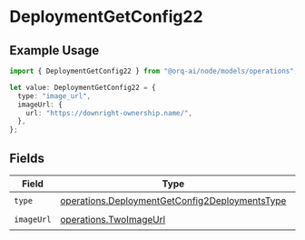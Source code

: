 # DeploymentGetConfig22

## Example Usage

```typescript
import { DeploymentGetConfig22 } from "@orq-ai/node/models/operations";

let value: DeploymentGetConfig22 = {
  type: "image_url",
  imageUrl: {
    url: "https://downright-ownership.name/",
  },
};
```

## Fields

| Field                                                                                                            | Type                                                                                                             | Required                                                                                                         | Description                                                                                                      |
| ---------------------------------------------------------------------------------------------------------------- | ---------------------------------------------------------------------------------------------------------------- | ---------------------------------------------------------------------------------------------------------------- | ---------------------------------------------------------------------------------------------------------------- |
| `type`                                                                                                           | [operations.DeploymentGetConfig2DeploymentsType](../../models/operations/deploymentgetconfig2deploymentstype.md) | :heavy_check_mark:                                                                                               | N/A                                                                                                              |
| `imageUrl`                                                                                                       | [operations.TwoImageUrl](../../models/operations/twoimageurl.md)                                                 | :heavy_check_mark:                                                                                               | N/A                                                                                                              |